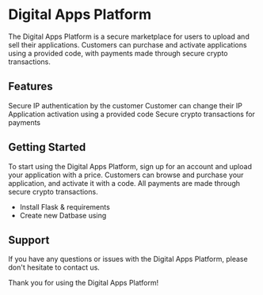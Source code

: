 # Digital Apps Platform


The Digital Apps Platform is a secure marketplace for users to upload and sell their applications. Customers can purchase and activate applications using a provided code, with payments made through secure crypto transactions.

## Features


Secure IP authentication by the customer
Customer can change their IP
Application activation using a provided code
Secure crypto transactions for payments


## Getting Started


To start using the Digital Apps Platform, sign up for an account and upload your application with a price. Customers can browse and purchase your application, and activate it with a code. All payments are made through secure crypto transactions.

- Install Flask & requirements 
- Create new Datbase using 


## Support


If you have any questions or issues with the Digital Apps Platform, please don't hesitate to contact us.

Thank you for using the Digital Apps Platform!

